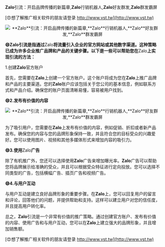 **Zalo**引流：开启品牌传播的新篇章,**Zalo**行销机器人,**Zalo**好友群发,**Zalo**群发霸屏

[😍想了解推广相关软件的朋友请登录 http://www.vst.tw](http://www.vst.tw)

 <center><img src="https://vst.tw/MP4/tuiguang/png/5.png" alt="**Zalo**引流：开启品牌传播的新篇章,**Zalo**行销机器人,**Zalo**好友群发,**Zalo**群发霸屏"></center>

**😄**Zalo**引流是指通过**Zalo**将流量引入企业的官方网站或其他数字渠道。这种策略已成为许多企业推广品牌和产品的关键步骤。以下是一些可以帮助您在**Zalo**上实现引流的方法：**

1.创建**Zalo**官方账户

首先，您需要在**Zalo**上创建一个官方账户。这个账户将成为您在**Zalo**上推广品牌和产品的主要渠道。您的**Zalo**账户应该包括关于您公司的基本信息，例如联系方式和产品介绍。确保您的账户页面清晰易懂，容易被用户找到。

**😄2.发布有价值的内容**

 <center><img src="https://vst.tw/MP4/tuiguang/png/5.png" alt="**Zalo**引流：开启品牌传播的新篇章,**Zalo**行销机器人,**Zalo**好友群发,**Zalo**群发霸屏"></center>

为了吸引用户，您需要在**Zalo**上发布有价值的内容，例如促销、折扣或者新产品发布。确保您的内容与您的品牌形象保持一致，并且符合您的目标受众的兴趣爱好。您可以使用图片、视频和其他多媒体形式来增加内容的吸引力。

**😄3.使用**Zalo**广告**

除了有机推广外，您还可以选择使用**Zalo**广告来增加曝光率。**Zalo**广告可以帮助您将品牌展示给准确的受众，并且可以根据受众特征进行定向投放。您可以选择不同类型的广告，包括横幅广告、插页广告和视频广告。

**😄4.与用户互动**

与用户互动是建立良好品牌形象的重要步骤。在**Zalo**上，您可以回复用户的留言和评论，回答他们的问题，并提供帮助和支持。这样可以建立用户对您的信任度，并且提高用户转化率。

总之，**Zalo**引流是一个非常有价值的推广策略。通过创建官方账户、发布有价值的内容、使用广告和与用户互动，您可以在**Zalo**上建立强大的品牌形象，并且增加销售额。

[😍想了解推广相关软件的朋友请登录 http://www.vst.tw](http://www.vst.tw)



